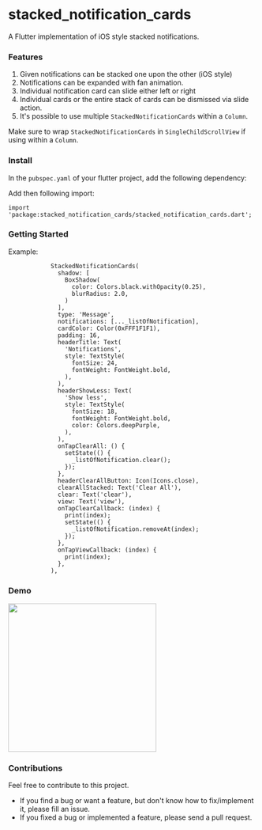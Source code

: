 # stacked_notification_cards

A Flutter implementation of iOS style stacked notifications. 

### Features
1. Given notifications can be stacked one upon the other (iOS style)
2. Notifications can be expanded with fan animation.
3. Individual notification card can slide either left or right
4. Individual cards or the entire stack of cards can be dismissed via slide action.
4. It's possible to use multiple `StackedNotificationCards` within a `Column`.

Make sure to wrap `StackedNotificationCards` in `SingleChildScrollView` if using within a  ``Column``.

### Install

In the ``pubspec.yaml`` of your flutter project, add the following dependency:


Add then following import:

``import 'package:stacked_notification_cards/stacked_notification_cards.dart';``


### Getting Started

Example:

```
            StackedNotificationCards(
              shadow: [
                BoxShadow(
                  color: Colors.black.withOpacity(0.25),
                  blurRadius: 2.0,
                )
              ],
              type: 'Message',
              notifications: [..._listOfNotification],
              cardColor: Color(0xFFF1F1F1),
              padding: 16,
              headerTitle: Text(
                'Notifications',
                style: TextStyle(
                  fontSize: 24,
                  fontWeight: FontWeight.bold,
                ),
              ),
              headerShowLess: Text(
                'Show less',
                style: TextStyle(
                  fontSize: 18,
                  fontWeight: FontWeight.bold,
                  color: Colors.deepPurple,
                ),
              ),
              onTapClearAll: () {
                setState(() {
                  _listOfNotification.clear();
                });
              },
              headerClearAllButton: Icon(Icons.close),
              clearAllStacked: Text('Clear All'),
              clear: Text('clear'),
              view: Text('view'),
              onTapClearCallback: (index) {
                print(index);
                setState(() {
                  _listOfNotification.removeAt(index);
                });
              },
              onTapViewCallback: (index) {
                print(index);
              },
            ),

```
### Demo

<img src="https://raw.githubusercontent.com/OakTree-Apps/stacked_notification_cards/main/assets/demo_record.gif"  width="300"/>

### Contributions

Feel free to contribute to this project.

- If you find a bug or want a feature, but don't know how to fix/implement it, please fill an issue.
- If you fixed a bug or implemented a feature, please send a pull request.
